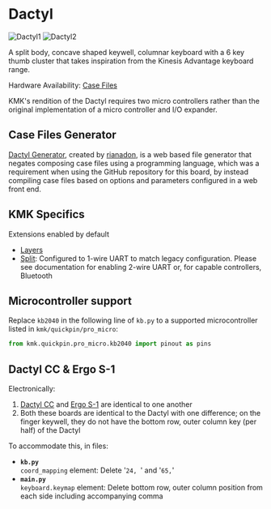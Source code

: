 # Dactyl

![Dactyl1](https://raw.githubusercontent.com/adereth/dactyl-cave/master/resources/glamourshot.png)
![Dactyl2](https://i.imgur.com/Bo11dGx.jpeg)

A split body, concave shaped keywell, columnar keyboard with a 6 key thumb cluster that takes inspiration from the Kinesis Advantage keyboard range.

Hardware Availability: [Case Files](https://github.com/adereth/dactyl-keyboard)

KMK's rendition of the Dactyl requires two micro controllers rather than the original implementation of a micro controller and I/O expander. 

## Case Files Generator

[Dactyl Generator](https://ryanis.cool/dactyl), created by [rianadon](https://github.com/rianadon), is a web based file generator that negates composing case files using a programming language, which was a requirement when using the GitHub repository for this board, by instead compiling case files based on options and parameters configured in a web front end.

## KMK Specifics

Extensions enabled by default  
- [Layers](/docs/en/layers.md)
- [Split](/docs/en/split_keyboards.md): Configured to 1-wire UART to match legacy configuration. Please see documentation for enabling 2-wire UART or, for capable controllers, Bluetooth

## Microcontroller support

Replace `kb2040` in the following line of `kb.py` to a supported microcontroller listed in `kmk/quickpin/pro_micro`:

```python
from kmk.quickpin.pro_micro.kb2040 import pinout as pins
```

## Dactyl CC & Ergo S-1

Electronically:
1. [Dactyl CC](https://github.com/mjohns/dactyl-cc) and [Ergo S-1](https://github.com/wizarddata/Ergo-S-1) are identical to one another
2. Both these boards are identical to the Dactyl with one difference; on the finger keywell, they do not have the bottom row, outer column key (per half) of the Dactyl

To accommodate this, in files:
- **`kb.py`**  
`coord_mapping` element: Delete '`24, `' and '`65,`'
- **`main.py`**  
`keyboard.keymap` element: Delete bottom row, outer column position from each side including accompanying comma
